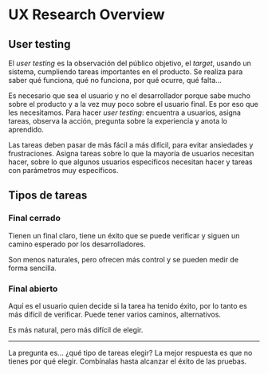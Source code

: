 # UX Research Overview

## User testing

El _user testing_ es la observación del público objetivo, el _target_, usando un sistema, cumpliendo tareas importantes en el producto. Se realiza para saber qué funciona, qué no funciona, por qué ocurre, qué falta...

Es necesario que sea el usuario y no el desarrollador porque sabe mucho sobre el producto y a la vez muy poco sobre el usuario final. Es por eso que les necesitamos. Para hacer _user testing_: encuentra a usuarios, asigna tareas, observa la acción, pregunta sobre la experiencia y anota lo aprendido.

Las tareas deben pasar de más fácil a más difícil, para evitar ansiedades y frustraciones. Asigna tareas sobre lo que la mayoría de usuarios necesitan hacer, sobre lo que algunos usuarios específicos necesitan hacer y tareas con parámetros muy específicos.

## Tipos de tareas

### Final cerrado

Tienen un final claro, tiene un éxito que se puede verificar y siguen un camino esperado por los desarrolladores.

Son menos naturales, pero ofrecen más control y se pueden medir de forma sencilla.

### Final abierto

Aquí es el usuario quien decide si la tarea ha tenido éxito, por lo tanto es más difícil de verificar. Puede tener varios caminos, alternativos.

Es más natural, pero más difícil de elegir.

---

La pregunta es... ¿qué tipo de tareas elegir? La mejor respuesta es que no tienes por qué elegir. Combínalas hasta alcanzar el éxito de las pruebas.
